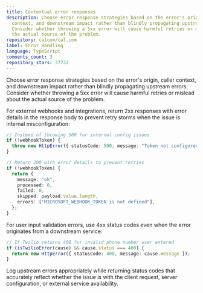 ```yaml
---
title: Contextual error responses
description: Choose error response strategies based on the error's origin, caller
  context, and downstream impact rather than blindly propagating upstream errors.
  Consider whether throwing a 5xx error will cause harmful retries or mislead about
  the actual source of the problem.
repository: calcom/cal.com
label: Error Handling
language: TypeScript
comments_count: 3
repository_stars: 37732
---
```


Choose error response strategies based on the error's origin, caller context, and downstream impact rather than blindly propagating upstream errors. Consider whether throwing a 5xx error will cause harmful retries or mislead about the actual source of the problem.

For external webhooks and integrations, return 2xx responses with error details in the response body to prevent retry storms when the issue is internal misconfiguration:

```typescript
// Instead of throwing 500 for internal config issues
if (!webhookToken) {
  throw new HttpError({ statusCode: 500, message: "Token not configured" });
}

// Return 200 with error details to prevent retries
if (!webhookToken) {
  return {
    message: "ok",
    processed: 0,
    failed: 0,
    skipped: payload.value.length,
    errors: ["MICROSOFT_WEBHOOK_TOKEN is not defined"],
  };
}
```

For user input validation errors, use 4xx status codes even when the error originates from a downstream service:

```typescript
// If Twilio returns 400 for invalid phone number user entered
if (isTwilioError(cause) && cause.status === 400) {
  return new HttpError({ statusCode: 400, message: cause.message });
}
```

Log upstream errors appropriately while returning status codes that accurately reflect whether the issue is with the client request, server configuration, or external service availability.